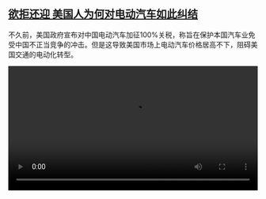 <!--1719843423000-->
[欲拒还迎 美国人为何对电动汽车如此纠结](https://www.dw.com/zh/%E6%AC%B2%E6%8B%92%E8%BF%98%E8%BF%8E%20%E7%BE%8E%E5%9B%BD%E4%BA%BA%E4%B8%BA%E4%BD%95%E5%AF%B9%E7%94%B5%E5%8A%A8%E6%B1%BD%E8%BD%A6%E5%A6%82%E6%AD%A4%E7%BA%A0%E7%BB%93/a-69459189)
------

<p>不久前，美国政府宣布对中国电动汽车加征100%关税，称旨在保护本国汽车业免受中国不正当竞争的冲击。但是这导致美国市场上电动汽车价格居高不下，阻碍美国交通的电动化转型。</small></p><video src="https://tvdownloaddw-a.akamaihd.net/Events/mp4/vdt_zh/2024/bchi240624_amievsub_01smw_AVC_1280x720.mp4" controls style="width:100%"></video>
